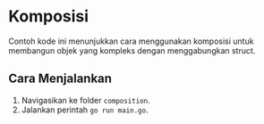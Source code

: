 # Komposisi

Contoh kode ini menunjukkan cara menggunakan komposisi untuk membangun objek yang kompleks dengan menggabungkan struct.

## Cara Menjalankan

1. Navigasikan ke folder `composition`.
2. Jalankan perintah `go run main.go`.